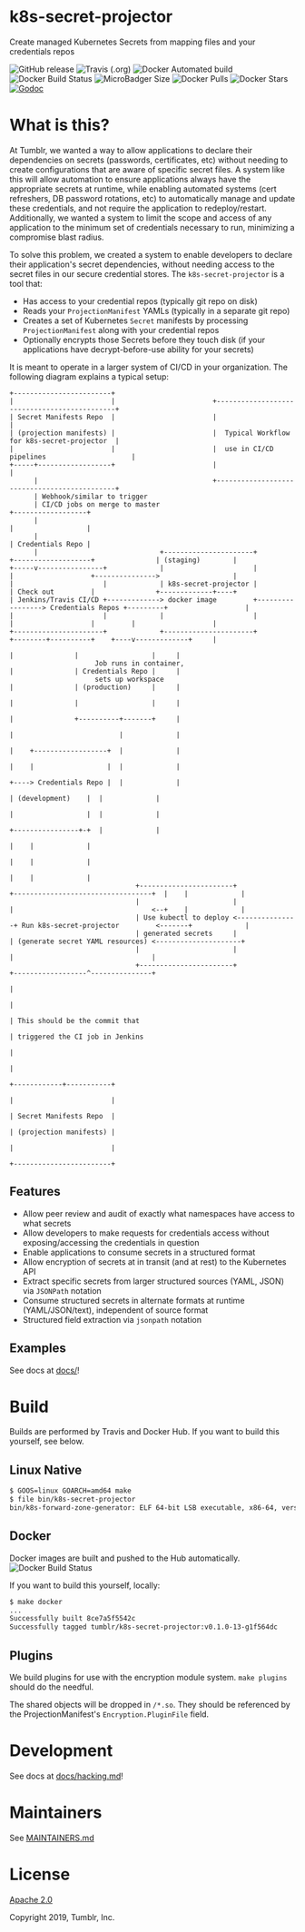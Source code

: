 # k8s-secret-projector

Create managed Kubernetes Secrets from mapping files and your credentials repos

![GitHub release](https://img.shields.io/github/release/tumblr/k8s-secret-projector.svg) ![Travis (.org)](https://img.shields.io/travis/tumblr/k8s-secret-projector.svg) ![Docker Automated build](https://img.shields.io/docker/automated/tumblr/k8s-secret-projector.svg) ![Docker Build Status](https://img.shields.io/docker/build/tumblr/k8s-secret-projector.svg) ![MicroBadger Size](https://img.shields.io/microbadger/image-size/tumblr/k8s-secret-projector.svg) ![Docker Pulls](https://img.shields.io/docker/pulls/tumblr/k8s-secret-projector.svg) ![Docker Stars](https://img.shields.io/docker/stars/tumblr/k8s-secret-projector.svg) [![Godoc](https://godoc.org/github.com/tumblr/k8s-secret-projector?status.svg)](http://godoc.org/github.com/tumblr/k8s-secret-projector)

# What is this?

At Tumblr, we wanted a way to allow applications to declare their dependencies on secrets (passwords, certificates, etc) without needing to create configurations that are aware of specific secret files. A system like this will allow automation to ensure applications always have the appropriate secrets at runtime, while enabling automated systems (cert refreshers, DB password rotations, etc) to automatically manage and update these credentials, and not require the application to redeploy/restart. Additionally, we wanted a system to limit the scope and access of any application to the minimum set of credentials necessary to run, minimizing a compromise blast radius.

To solve this problem, we created a system to enable developers to declare their application's secret dependencies, without needing access to the secret files in our secure credential stores. The `k8s-secret-projector` is a tool that:

- Has access to your credential repos (typically git repo on disk)
- Reads your `ProjectionManifest` YAMLs (typically in a separate git repo)
- Creates a set of Kubernetes `Secret` manifests by processing `ProjectionManifest` along with your credential repos
- Optionally encrypts those Secrets before they touch disk (if your applications have decrypt-before-use ability for your secrets)

It is meant to operate in a larger system of CI/CD in your organization. The following diagram explains a typical setup:

```
+------------------------+
|                        |                        +---------------------------------------------+
| Secret Manifests Repo  |                        |                                             |
| (projection manifests) |                        |  Typical Workflow for k8s-secret-projector  |
|                        |                        |  use in CI/CD pipelines                     |
+-----+------------------+                        |                                             |
      |                                           +---------------------------------------------+
      | Webhook/similar to trigger
      | CI/CD jobs on merge to master                                                                             +------------------+
      |                                                                                                           |                  |
      |                                                                                                           | Credentials Repo |
      |                              +----------------------+                 +-------------------+               | (staging)        |
+-----v----------------+             |                      |                 |                   +--------------->                  |
|                      |             | k8s-secret-projector |                 | Check out         |               +-------------+----+
| Jenkins/Travis CI/CD +-------------> docker image         +-----------------> Credentials Repos +---------+                   |
|                      |             |                      |                 |                   |         |                   |
+----------------------+             +----------------------+                 +--------+----------+    +----v-------------+     |
                                                                                       |               |                  |     |
                     Job runs in container,                                            |               | Credentials Repo |     |
                     sets up workspace                                                 |               | (production)     |     |
                                                                                       |               |                  |     |
                                                                                       |               +----------+-------+     |
                                                                                       |                          |             |
                                                                                       |    +------------------+  |             |
                                                                                       |    |                  |  |             |
                                                                                       +----> Credentials Repo |  |             |
                                                                                            | (development)    |  |             |
                                                                                            |                  |  |             |
                                                                                            +----------------+-+  |             |
                                                                                                             |    |             |
                                                                                                             |    |             |
                                                                                                             |    |             |
                               +-----------------------+               +----------------------------------+  |    |             |
                               |                       |               |                                  <--+    |             |
                               | Use kubectl to deploy <---------------+ Run k8s-secret-projector         <-------+             |
                               | generated secrets     |               | (generate secret YAML resources) <---------------------+
                               |                       |               |                                  |
                               +-----------------------+               +------------------^---------------+
                                                                                          |
                                                                                          |
                                                                                          | This should be the commit that
                                                                                          | triggered the CI job in Jenkins
                                                                                          |
                                                                                          |
                                                                             +------------+-----------+
                                                                             |                        |
                                                                             | Secret Manifests Repo  |
                                                                             | (projection manifests) |
                                                                             |                        |
                                                                             +------------------------+

```

## Features

* Allow peer review and audit of exactly what namespaces have access to what secrets
* Allow developers to make requests for credentials access without exposing/accessing the credentials in question
* Enable applications to consume secrets in a structured format
* Allow encryption of secrets at in transit (and at rest) to the Kubernetes API
* Extract specific secrets from larger structured sources (YAML, JSON) via `JSONPath` notation
* Consume structured secrets in alternate formats at runtime (YAML/JSON/text), independent of source format
* Structured field extraction via `jsonpath` notation

## Examples

See docs at [docs/](/docs/examples.md)!

# Build

Builds are performed by Travis and Docker Hub. If you want to build this yourself, see below.

## Linux Native

```bash
$ GOOS=linux GOARCH=amd64 make
$ file bin/k8s-secret-projector
bin/k8s-forward-zone-generator: ELF 64-bit LSB executable, x86-64, version 1 (SYSV), statically linked, not stripped
```

## Docker

Docker images are built and pushed to the Hub automatically. ![Docker Build Status](https://img.shields.io/docker/build/tumblr/k8s-secret-projector.svg)

If you want to build this yourself, locally:

```bash
$ make docker
...
Successfully built 8ce7a5f5542c
Successfully tagged tumblr/k8s-secret-projector:v0.1.0-13-g1f564dc
```

## Plugins

We build plugins for use with the encryption module system. `make plugins` should do the needful.

The shared objects will be dropped in `/*.so`. They should be referenced by the ProjectionManifest's `Encryption.PluginFile` field.

# Development

See docs at [docs/hacking.md](/docs/hacking.md)!

# Maintainers

See [MAINTAINERS.md](/MAINTAINERS.md)

# License

[Apache 2.0](/LICENSE.txt)

Copyright 2019, Tumblr, Inc.
